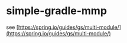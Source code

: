 # simple-gradle-mmp

see [https://spring.io/guides/gs/multi-module/](https://spring.io/guides/gs/multi-module/)
